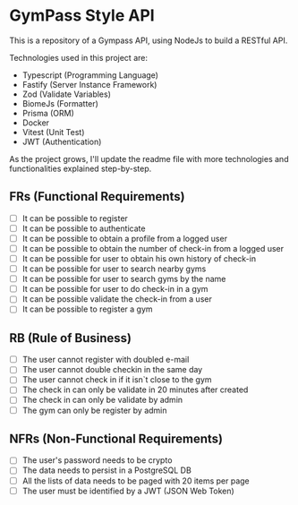 # GymPass Style API

This is a repository of a Gympass API, using NodeJs to build a RESTful API. 

Technologies used in this project are:
- Typescript (Programming Language)
- Fastify (Server Instance Framework)
- Zod (Validate Variables)
- BiomeJs (Formatter)
- Prisma (ORM)
- Docker
- Vitest (Unit Test)
- JWT (Authentication)

As the project grows, I'll update the readme file with more technologies and functionalities explained step-by-step.

## FRs (Functional Requirements)

- [ ] It can be possible to register
- [ ] It can be possible to authenticate
- [ ] It can be possible to obtain a profile from a logged user
- [ ] It can be possible to obtain the number of check-in from a logged user
- [ ] It can be possible for user to obtain his own history of check-in
- [ ] It can be possible for user to search nearby gyms
- [ ] It can be possible for user to search gyms by the name
- [ ] It can be possible for user to do check-in in a gym
- [ ] It can be possible validate the check-in from a user
- [ ] It can be possible to register a gym

## RB (Rule of Business)

- [ ] The user cannot register with doubled e-mail
- [ ] The user cannot double checkin in the same day
- [ ] The user cannot check in if it isn`t close to the gym
- [ ] The check in can only be validate in 20 minutes after created
- [ ] The check in can only be validate by admin
- [ ] The gym can only be register by admin

## NFRs (Non-Functional Requirements)

- [ ] The user's password needs to be crypto
- [ ] The data needs to persist in a PostgreSQL DB
- [ ] All the lists of data needs to be paged with 20 items per page
- [ ] The user must be identified by a JWT (JSON Web Token)